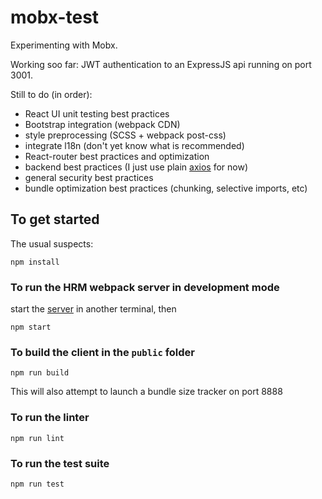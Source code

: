 # mobx-test
Experimenting with Mobx.

Working soo far: JWT authentication to an ExpressJS api running on port 3001.

Still to do (in order):
* React UI unit testing best practices
* Bootstrap integration (webpack CDN)
* style preprocessing (SCSS + webpack post-css)
* integrate l18n (don't yet know what is recommended)
* React-router best practices and optimization
* backend best practices (I just use plain [axios](https://github.com/mzabriskie/axios) for now)
* general security best practices
* bundle optimization best practices (chunking, selective imports, etc)

## To get started
The usual suspects:
```
npm install
```

### To run the HRM webpack server in development mode

start the [server](https://github.com/bidossessi/mobx-test-server) in another terminal, then
```
npm start
```

### To build the client in the `public` folder
```
npm run build
```
This will also attempt to launch a bundle size tracker on port 8888

### To run the linter
```
npm run lint
```

### To run the test suite
```
npm run test
```

